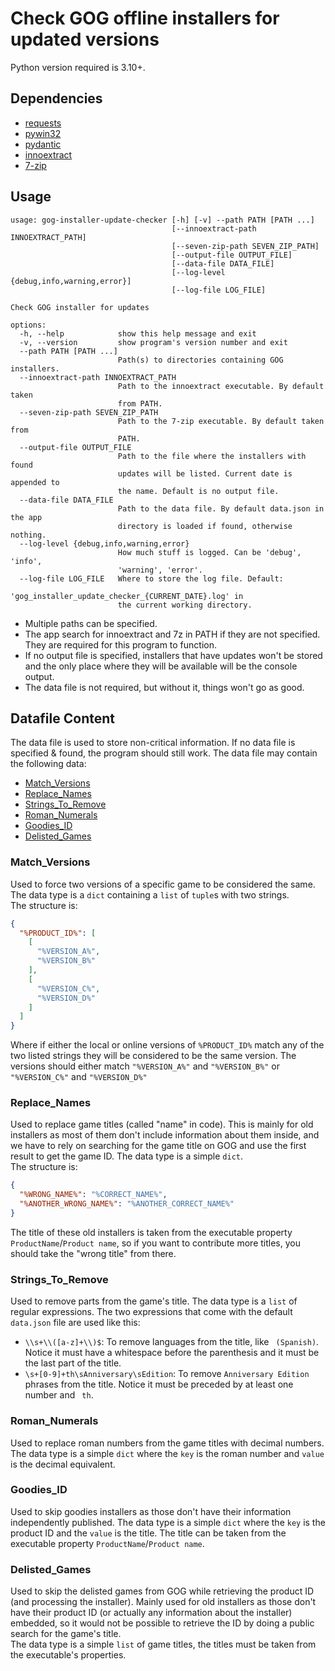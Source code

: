 # Check GOG offline installers for updated versions

Python version required is 3.10+.

Dependencies
-------------------------

- [requests](https://github.com/psf/requests)
- [pywin32](https://github.com/mhammond/pywin32)
- [pydantic](https://github.com/pydantic/pydantic)
- [innoextract](https://github.com/dscharrer/innoextract)
- [7-zip](https://www.7-zip.org)

Usage
-------------------------

```shell
usage: gog-installer-update-checker [-h] [-v] --path PATH [PATH ...]
                                    [--innoextract-path INNOEXTRACT_PATH]
                                    [--seven-zip-path SEVEN_ZIP_PATH]
                                    [--output-file OUTPUT_FILE]
                                    [--data-file DATA_FILE]
                                    [--log-level {debug,info,warning,error}]
                                    [--log-file LOG_FILE]

Check GOG installer for updates

options:
  -h, --help            show this help message and exit
  -v, --version         show program's version number and exit
  --path PATH [PATH ...]
                        Path(s) to directories containing GOG installers.
  --innoextract-path INNOEXTRACT_PATH
                        Path to the innoextract executable. By default taken
                        from PATH.
  --seven-zip-path SEVEN_ZIP_PATH
                        Path to the 7-zip executable. By default taken from
                        PATH.
  --output-file OUTPUT_FILE
                        Path to the file where the installers with found
                        updates will be listed. Current date is appended to
                        the name. Default is no output file.
  --data-file DATA_FILE
                        Path to the data file. By default data.json in the app
                        directory is loaded if found, otherwise nothing.
  --log-level {debug,info,warning,error}
                        How much stuff is logged. Can be 'debug', 'info',
                        'warning', 'error'.
  --log-file LOG_FILE   Where to store the log file. Default:
                        'gog_installer_update_checker_{CURRENT_DATE}.log' in
                        the current working directory.
```

- Multiple paths can be specified.
- The app search for innoextract and 7z in PATH if they are not specified. They are required for this program to
  function.
- If no output file is specified, installers that have updates won't be stored and the only place where they will be
  available will be the console output.
- The data file is not required, but without it, things won't go as good.

Datafile Content
-------------------------

The data file is used to store non-critical information. If no data file is specified & found, the program should still
work. The data file may contain the following data:

- [Match_Versions](#match_versions)
- [Replace_Names](#replace_names)
- [Strings_To_Remove](#strings_to_remove)
- [Roman_Numerals](#roman_numerals)
- [Goodies_ID](#goodies_id)
- [Delisted_Games](#delisted_games)

### Match_Versions

Used to force two versions of a specific game to be considered the same. The data type is a `dict` containing a `list`
of `tuple`s with two strings.  
The structure is:

```json
{
  "%PRODUCT_ID%": [
    [
      "%VERSION_A%",
      "%VERSION_B%"
    ],
    [
      "%VERSION_C%",
      "%VERSION_D%"
    ]
  ]
}
```

Where if either the local or online versions of `%PRODUCT_ID%` match any of the two listed strings they will be
considered to be the same version. The versions should either match `"%VERSION_A%"` and `"%VERSION_B%"`
or `"%VERSION_C%"` and `"%VERSION_D%"`

### Replace_Names

Used to replace game titles (called "name" in code). This is mainly for old installers as most of them don't include
information about them inside, and we have to rely on searching for the game title on GOG and use the first result to
get the game ID. The data type is a simple `dict`.  
The structure is:

```json
{
  "%WRONG_NAME%": "%CORRECT_NAME%",
  "%ANOTHER_WRONG_NAME%": "%ANOTHER_CORRECT_NAME%"
}
```

The title of these old installers is taken from the executable property `ProductName`/`Product name`, so if you want to
contribute more titles, you should take the "wrong title" from there.

### Strings_To_Remove

Used to remove parts from the game's title. The data type is a `list` of regular expressions. The two expressions that
come with the default `data.json` file are used like this:

- `\\s+\\([a-z]+\\)$`: To remove languages from the title, like ` (Spanish)`. Notice it must have a whitespace before
  the parenthesis and it must be the last part of the title.
- `\s+[0-9]+th\sAnniversary\sEdition`: To remove `Anniversary Edition` phrases from the title. Notice it must be
  preceded by at least one number and ` th`.

### Roman_Numerals

Used to replace roman numbers from the game titles with decimal numbers. The data type is a simple `dict` where
the `key` is the roman number and `value` is the decimal equivalent.

### Goodies_ID

Used to skip goodies installers as those don't have their information independently published. The data type is a
simple `dict` where the `key` is the product ID and the `value` is the title. The title can be taken from the executable
property `ProductName`/`Product name`.

### Delisted_Games

Used to skip the delisted games from GOG while retrieving the product ID (and processing the installer). Mainly used for
old installers as those don't have their product ID (or actually any information about the installer) embedded, so it
would not be possible to retrieve the ID by doing a public search for the game's title.  
The data type is a simple `list` of game titles, the titles must be taken from the executable's properties.
